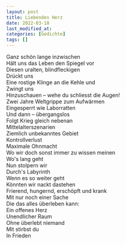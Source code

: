 ```yaml
---
layout: post
title: Liebendes Herz
date: 2022-03-18
last_modified_at:
categories: [Gedichte]
tags: []
---
```


Ganz schön lange inzwischen  
Hält uns das Leben den Spiegel vor  
Diesen uralten, blindfleckigen  
Drückt uns  
Eine rostige Klinge an die Kehle und  
Zwingt uns  
Hinzuschauen – wehe du schliesst die Augen!  
Zwei Jahre Weltgrippe zum Aufwärmen  
Eingesperrt wie Laborratten  
Und dann – übergangslos  
Folgt Krieg gleich nebenan  
Mittelalterszenarien  
Ziemlich unbekanntes Gebiet  
Kontrollverlust  
Maximale Ohnmacht  
Wo wir doch sonst immer zu wissen meinen  
Wo's lang geht  
Nun stolpern wir  
Durch's Labyrinth  
Wenn es so weiter geht  
Könnten wir nackt dastehen  
Frierend, hungernd, erschöpft und krank  
Mit nur noch einer Sache  
Die das alles überleben kann:  
Ein offenes Herz  
Unendlicher Raum  
Ohne überlebt niemand  
Mit stirbst du  
In Frieden